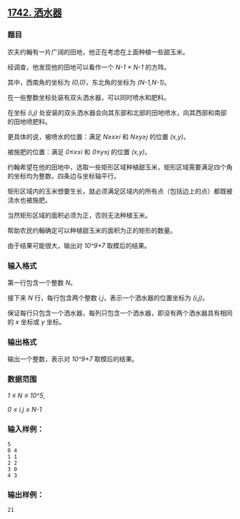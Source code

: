 ## [1742. 洒水器](https://www.acwing.com/problem/content/1744/)

### 题目

农夫约翰有一片广阔的田地，他正在考虑在上面种植一些甜玉米。

经调查，他发现他的田地可以看作一个 *N-1 × N-1* 的方阵。

其中，西南角的坐标为 *(0,0)*，东北角的坐标为 *(N-1,N-1)*。

在一些整数坐标处装有双头洒水器，可以同时喷水和肥料。

在坐标 *(i,j)* 处安装的双头洒水器会向其东部和北部的田地喷水，向其西部和南部的田地喷肥料。

更具体的说，被喷水的位置：满足 *N≥x≥i* 和 *N≥y≥j* 的位置 *(x,y)*。

被施肥的位置：满足 *0≤x≤i* 和 *0≤y≤j* 的位置 *(x,y)*。

约翰希望在他的田地中，选取一些矩形区域种植甜玉米，矩形区域需要满足四个角的坐标均为整数，四条边与坐标轴平行。

矩形区域内的玉米想要生长，就必须满足区域内的所有点（包括边上的点）都既被浇水也被施肥。

当然矩形区域的面积必须为正，否则无法种植玉米。

帮助农民约翰确定可以种植甜玉米的面积为正的矩形的数量。

由于结果可能很大，输出对 *10^9+7* 取模后的结果。

### 输入格式

第一行包含一个整数 *N*。

接下来 *N* 行，每行包含两个整数 *i,j*，表示一个洒水器的位置坐标为 *(i,j)*。

保证每行只包含一个洒水器，每列只包含一个洒水器，即没有两个洒水器具有相同的 *x* 坐标或 *y* 坐标。

### 输出格式

输出一个整数，表示对 *10^9+7* 取模后的结果。

### 数据范围

*1 ≤ N ≤ 10^5*,

*0 ≤ i,j ≤ N-1*

### 输入样例：

```
5
0 4
1 1
2 2
3 0
4 3
```

### 输出样例：

```
21
```
